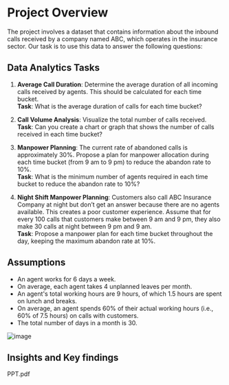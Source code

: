 # Project Overview

The project involves a dataset that contains information about the inbound calls received by a company named ABC, which operates in the insurance sector. Our task is to use this data to answer the following questions:

## Data Analytics Tasks

1. **Average Call Duration**: Determine the average duration of all incoming calls received by agents. This should be calculated for each time bucket.  
   **Task**: What is the average duration of calls for each time bucket?

2. **Call Volume Analysis**: Visualize the total number of calls received.  
   **Task**: Can you create a chart or graph that shows the number of calls received in each time bucket?

3. **Manpower Planning**: The current rate of abandoned calls is approximately 30%. Propose a plan for manpower allocation during each time bucket (from 9 am to 9 pm) to reduce the abandon rate to 10%.  
   **Task**: What is the minimum number of agents required in each time bucket to reduce the abandon rate to 10%?

4. **Night Shift Manpower Planning**: Customers also call ABC Insurance Company at night but don’t get an answer because there are no agents available. This creates a poor customer experience. Assume that for every 100 calls that customers make between 9 am and 9 pm, they also make 30 calls at night between 9 pm and 9 am.  
   **Task**: Propose a manpower plan for each time bucket throughout the day, keeping the maximum abandon rate at 10%.

## Assumptions
- An agent works for 6 days a week.
- On average, each agent takes 4 unplanned leaves per month.
- An agent's total working hours are 9 hours, of which 1.5 hours are spent on lunch and breaks.
- On average, an agent spends 60% of their actual working hours (i.e., 60% of 7.5 hours) on calls with customers.
- The total number of days in a month is 30.


![image](https://github.com/user-attachments/assets/d835d78d-d57e-4d0f-a653-0346721f78ea)

## Insights and Key findings
PPT.pdf

